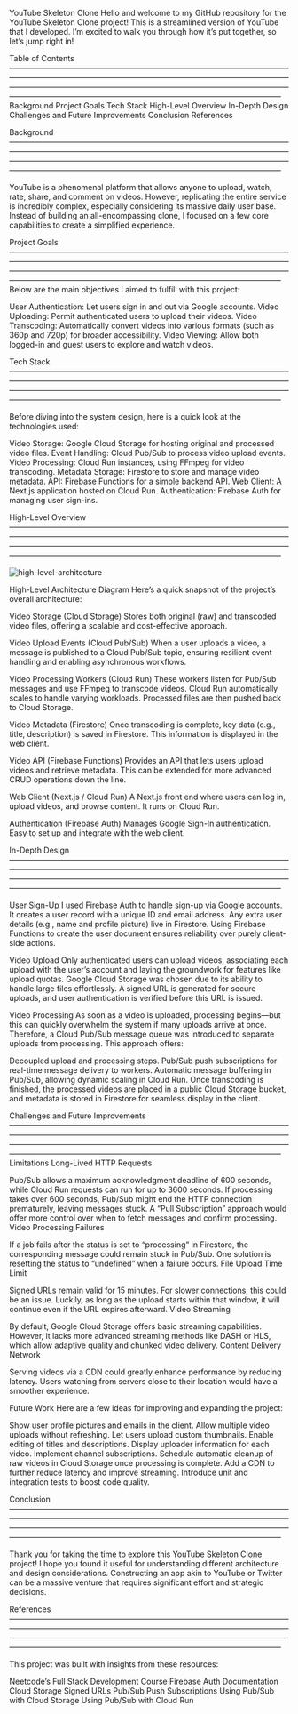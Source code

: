 YouTube Skeleton Clone
Hello and welcome to my GitHub repository for the YouTube Skeleton Clone project! This is a streamlined version of YouTube that I developed. I’m excited to walk you through how it’s put together, so let’s jump right in!

Table of Contents
———————————————————————————————————————————————————————————————————————————————————————————————————————————————————————————————————————————————
Background
Project Goals
Tech Stack
High-Level Overview
In-Depth Design
Challenges and Future Improvements
Conclusion
References

Background
———————————————————————————————————————————————————————————————————————————————————————————————————————————————————————————————————————————————

YouTube is a phenomenal platform that allows anyone to upload, watch, rate, share, and comment on videos. However, replicating the entire service is incredibly complex, especially considering its massive daily user base. Instead of building an all-encompassing clone, I focused on a few core capabilities to create a simplified experience.

Project Goals
———————————————————————————————————————————————————————————————————————————————————————————————————————————————————————————————————————————————
Below are the main objectives I aimed to fulfill with this project:

User Authentication: Let users sign in and out via Google accounts.
Video Uploading: Permit authenticated users to upload their videos.
Video Transcoding: Automatically convert videos into various formats (such as 360p and 720p) for broader accessibility.
Video Viewing: Allow both logged-in and guest users to explore and watch videos.

Tech Stack
———————————————————————————————————————————————————————————————————————————————————————————————————————————————————————————————————————————————

Before diving into the system design, here is a quick look at the technologies used:

Video Storage: Google Cloud Storage for hosting original and processed video files.
Event Handling: Cloud Pub/Sub to process video upload events.
Video Processing: Cloud Run instances, using FFmpeg for video transcoding.
Metadata Storage: Firestore to store and manage video metadata.
API: Firebase Functions for a simple backend API.
Web Client: A Next.js application hosted on Cloud Run.
Authentication: Firebase Auth for managing user sign-ins.

High-Level Overview
———————————————————————————————————————————————————————————————————————————————————————————————————————————————————————————————————————————————

![high-level-architecture](https://github.com/user-attachments/assets/360dfb98-a21f-46be-bc9e-11fdcaab9dc0)

High-Level Architecture Diagram
Here’s a quick snapshot of the project’s overall architecture:

Video Storage (Cloud Storage)
Stores both original (raw) and transcoded video files, offering a scalable and cost-effective approach.

Video Upload Events (Cloud Pub/Sub)
When a user uploads a video, a message is published to a Cloud Pub/Sub topic, ensuring resilient event handling and enabling asynchronous workflows.

Video Processing Workers (Cloud Run)
These workers listen for Pub/Sub messages and use FFmpeg to transcode videos. Cloud Run automatically scales to handle varying workloads. Processed files are then pushed back to Cloud Storage.


Video Metadata (Firestore)
Once transcoding is complete, key data (e.g., title, description) is saved in Firestore. This information is displayed in the web client.

Video API (Firebase Functions)
Provides an API that lets users upload
videos and retrieve metadata. This can be extended for more advanced CRUD operations down the line.

Web Client (Next.js / Cloud Run)
A Next.js front end where users can log in, upload videos, and browse content. It runs on Cloud Run.

Authentication (Firebase Auth)
Manages Google Sign-In authentication. Easy to set up and integrate with the web client.

In-Depth Design
———————————————————————————————————————————————————————————————————————————————————————————————————————————————————————————————————————————————

User Sign-Up
I used Firebase Auth to handle sign-up via Google accounts. It creates a user record with a unique ID and email address. Any extra user details (e.g., name and profile picture) live in Firestore. Using Firebase Functions to create the user document ensures reliability over purely client-side actions.

Video Upload
Only authenticated users can upload videos, associating each upload with the user’s account and laying the groundwork for features like upload quotas. Google Cloud Storage was chosen due to its ability to handle large files effortlessly. A signed URL is generated for secure uploads, and user authentication is verified before this URL is issued.

Video Processing
As soon as a video is uploaded, processing begins—but this can quickly overwhelm the system if many uploads arrive at once. Therefore, a Cloud Pub/Sub message queue was introduced to separate uploads from processing. This approach offers:

Decoupled upload and processing steps.
Pub/Sub push subscriptions for real-time message delivery to workers.
Automatic message buffering in Pub/Sub, allowing dynamic scaling in Cloud Run.
Once transcoding is finished, the processed videos are placed in a public Cloud Storage bucket, and metadata is stored in Firestore for seamless display in the client.

Challenges and Future Improvements
———————————————————————————————————————————————————————————————————————————————————————————————————————————————————————————————————————————————
Limitations
Long-Lived HTTP Requests

Pub/Sub allows a maximum acknowledgment deadline of 600 seconds, while Cloud Run requests can run for up to 3600 seconds. If processing takes over 600 seconds, Pub/Sub might end the HTTP connection prematurely, leaving messages stuck. A “Pull Subscription” approach would offer more control over when to fetch messages and confirm processing.
Video Processing Failures

If a job fails after the status is set to “processing” in Firestore, the corresponding message could remain stuck in Pub/Sub. One solution is resetting the status to “undefined” when a failure occurs.
File Upload Time Limit

Signed URLs remain valid for 15 minutes. For slower connections, this could be an issue. Luckily, as long as the upload starts within that window, it will continue even if the URL expires afterward.
Video Streaming

By default, Google Cloud Storage offers basic streaming capabilities. However, it lacks more advanced streaming methods like DASH or HLS, which allow adaptive quality and chunked video delivery.
Content Delivery Network

Serving videos via a CDN could greatly enhance performance by reducing latency. Users watching from servers close to their location would have a smoother experience.

Future Work
Here are a few ideas for improving and expanding the project:

Show user profile pictures and emails in the client.
Allow multiple video uploads without refreshing.
Let users upload custom thumbnails.
Enable editing of titles and descriptions.
Display uploader information for each video.
Implement channel subscriptions.
Schedule automatic cleanup of raw videos in Cloud Storage once processing is complete.
Add a CDN to further reduce latency and improve streaming.
Introduce unit and integration tests to boost code quality.

Conclusion
———————————————————————————————————————————————————————————————————————————————————————————————————————————————————————————————————————————————

Thank you for taking the time to explore this YouTube Skeleton Clone project! I hope you found it useful for understanding different architecture and design considerations. Constructing an app akin to YouTube or Twitter can be a massive venture that requires significant effort and strategic decisions.

References
———————————————————————————————————————————————————————————————————————————————————————————————————————————————————————————————————————————————

This project was built with insights from these resources:

Neetcode’s Full Stack Development Course
Firebase Auth Documentation
Cloud Storage Signed URLs
Pub/Sub Push Subscriptions
Using Pub/Sub with Cloud Storage
Using Pub/Sub with Cloud Run


